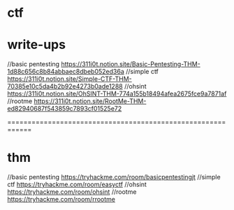 # ctf

# write-ups

//basic pentesting 
https://311i0t.notion.site/Basic-Pentesting-THM-1d88c656c8b84abbaec8dbeb052ed36a
//simple ctf 
https://311i0t.notion.site/Simple-CTF-THM-70385e10c5da4b2b92e4273b0ade1288
//ohsint 
https://311i0t.notion.site/OhSINT-THM-774a155b18494afea2675fce9a7871af
//rootme 
https://311i0t.notion.site/RootMe-THM-ed82940687f543859c7893cf01525e72

============================================================

# thm

//basic pentesting
https://tryhackme.com/room/basicpentestingjt
//simple ctf
https://tryhackme.com/room/easyctf
//ohsint
https://tryhackme.com/room/ohsint
//rootme
https://tryhackme.com/room/rrootme
